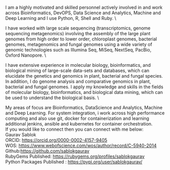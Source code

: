 I am a highly motivated and skilled personnel actively involved in and work across Bioinformatics, DevOPS, Data Science and Analytics, Machine and Deep Learning and I use Python, R,  Shell and Ruby. \

I have worked with large scale sequencing (transcriptomics, genome sequencing metagenomics) involving the assembly of the large plant genomes from high order to lower order, chloroplast genomes, bacterial genomes, metagenomics and fungal genomes using a wide variety of genomic technologies such as Illumina Seq, MiSeq, NextSeq, PacBio, Oxford Nanopore. \

I have extensive experience in molecular biology, bioinformatics, and biological mining of large-scale data-sets and databases, which can elucidate the genetics and genomics in plant, bacterial and fungal species. In addition, I do genome analysis and comparative genomics in plant, bacterial and fungal genomes. I apply my knowledge and skills in the fields of molecular biology, bioinformatics, and biological data mining, which can be used to understand the biological basis. \

My areas of focus are Bioinformatics, DataScience and Analytics, Machine and Deep Learning. For system integration, i work across high performance computing and also use git, docker for containerization and learning additional jenkins, ansible and kubernetes for container orchestration.  
If you would like to connect then you can connect with me below: \
Gaurav Sablok \
ORCID: https://orcid.org/0000-0002-4157-9405 \
WOS: https://www.webofscience.com/wos/author/record/C-5940-2014 \
Github:https://github.com/sablokgaurav \
RubyGems Published: https://rubygems.org/profiles/sablokgaurav \
Python Packages Published : https://pypi.org/user/sablokgaurav/


